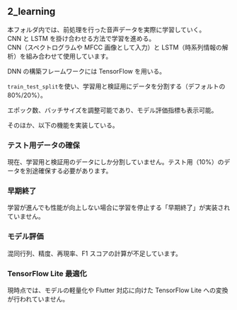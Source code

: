 ## 2_learning

本フォルダ内では、前処理を行った音声データを実際に学習していく。  
CNN と LSTM を掛け合わせる方法で学習を進める。  
CNN（スペクトログラムや MFCC 画像として入力）と LSTM（時系列情報の解析）を組み合わせて使用しています。

DNN の構築フレームワークには TensorFlow を用いる。

`train_test_split`を使い、学習用と検証用にデータを分割する（デフォルトの 80%/20%）。

エポック数、バッチサイズを調整可能であり、モデル評価指標も表示可能。

そのほか、以下の機能を実装している。

### テスト用データの確保

現在、学習用と検証用のデータにしか分割していません。テスト用（10%）のデータを別途確保する必要があります。

### 早期終了

学習が進んでも性能が向上しない場合に学習を停止する「早期終了」が実装されていません。

### モデル評価

混同行列、精度、再現率、F1 スコアの計算が不足しています。

### TensorFlow Lite 最適化

現時点では、モデルの軽量化や Flutter 対応に向けた TensorFlow Lite への変換が行われていません。
